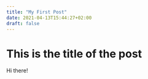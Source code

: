 ```yaml
---
title: "My First Post"
date: 2021-04-13T15:44:27+02:00
draft: false
---
```


# This is the title of the post
Hi there!
